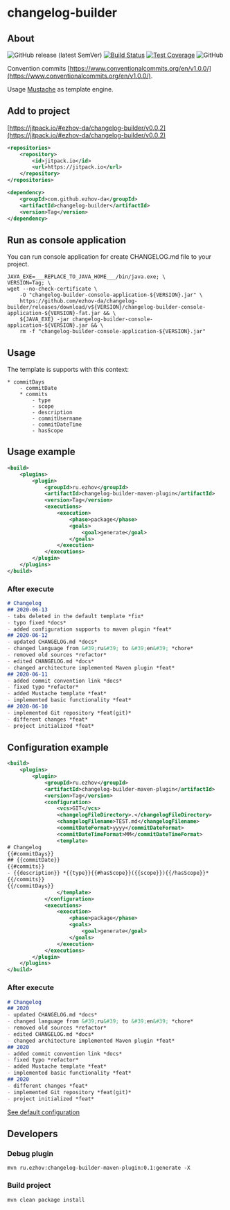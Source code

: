 # changelog-builder

## About

![GitHub release (latest SemVer)](https://img.shields.io/github/v/release/ezhov-da/changelog-builder)
[![Build Status](https://travis-ci.org/ezhov-da/changelog-builder.svg?branch=master)](https://travis-ci.org/ezhov-da/changelog-builder)
[![Test Coverage](https://img.shields.io/codecov/c/github/ezhov-da/changelog-builder.svg)](https://codecov.io/github/ezhov-da/changelog-builder?branch=master)
![GitHub](https://img.shields.io/github/license/ezhov-da/changelog-builder)

Convention commits [https://www.conventionalcommits.org/en/v1.0.0/](https://www.conventionalcommits.org/en/v1.0.0/).

Usage [Mustache](http://mustache.github.io/) as template engine. 

## Add to project

[https://jitpack.io/#ezhov-da/changelog-builder/v0.0.2](https://jitpack.io/#ezhov-da/changelog-builder/v0.0.2)

```xml
<repositories>
    <repository>
        <id>jitpack.io</id>
        <url>https://jitpack.io</url>
    </repository>
</repositories>
```

```xml
<dependency>
    <groupId>com.github.ezhov-da</groupId>
    <artifactId>changelog-builder</artifactId>
    <version>Tag</version>
</dependency>
```

## Run as console application

You can run console application for create CHANGELOG.md file to your project.



```
JAVA_EXE=___REPLACE_TO_JAVA_HOME___/bin/java.exe; \
VERSION=Tag; \
wget --no-check-certificate \
    -O "changelog-builder-console-application-${VERSION}.jar" \
    https://github.com/ezhov-da/changelog-builder/releases/download/v${VERSION}/changelog-builder-console-application-${VERSION}-fat.jar && \
    ${JAVA_EXE} -jar changelog-builder-console-application-${VERSION}.jar && \
    rm -f "changelog-builder-console-application-${VERSION}.jar"
```

## Usage

The template is supports with this context:

```text
* commitDays
    - commitDate
    * commits
        - type
        - scope
        - description
        - commitUsername
        - commitDateTime
        - hasScope
```

## Usage example

```xml
<build>
    <plugins>
        <plugin>
            <groupId>ru.ezhov</groupId>
            <artifactId>changelog-builder-maven-plugin</artifactId>
            <version>Tag</version>
            <executions>
                <execution>
                    <phase>package</phase>
                    <goals>
                        <goal>generate</goal>
                    </goals>
                </execution>
            </executions>
        </plugin>
    </plugins>
</build>
```

### After execute

```markdown
# Changelog
## 2020-06-13
- tabs deleted in the default template *fix*
- typo fixed *docs*
- added configuration supports to maven plugin *feat*
## 2020-06-12
- updated CHANGELOG.md *docs*
- changed language from &#39;ru&#39; to &#39;en&#39; *chore*
- removed old sources *refactor*
- edited CHANGELOG.md *docs*
- changed architecture implemented Maven plugin *feat*
## 2020-06-11
- added commit convention link *docs*
- fixed typo *refactor*
- added Mustache template *feat*
- implemented basic functionality *feat*
## 2020-06-10
- implemented Git repository *feat(git)*
- different changes *feat*
- project initialized *feat*
```


## Configuration example

```xml
<build>
    <plugins>
        <plugin>
            <groupId>ru.ezhov</groupId>
            <artifactId>changelog-builder-maven-plugin</artifactId>
            <version>Tag</version>
            <configuration>
                <vcs>GIT</vcs>
                <changelogFileDirectory>.</changelogFileDirectory>
                <changelogFilename>TEST.md</changelogFilename>
                <commitDateFormat>yyyy</commitDateFormat>
                <commitDateTimeFormat>MM</commitDateTimeFormat>
                <template>
# Changelog
{{#commitDays}}
## {{commitDate}}
{{#commits}}
- {{description}} *{{type}}{{#hasScope}}({{scope}}){{/hasScope}}*
{{/commits}}
{{/commitDays}}
                </template>
            </configuration>
            <executions>
                <execution>
                    <phase>package</phase>
                    <goals>
                        <goal>generate</goal>
                    </goals>
                </execution>
            </executions>
        </plugin>
    </plugins>
</build>
```

### After execute

```markdown
# Changelog
## 2020
- updated CHANGELOG.md *docs*
- changed language from &#39;ru&#39; to &#39;en&#39; *chore*
- removed old sources *refactor*
- edited CHANGELOG.md *docs*
- changed architecture implemented Maven plugin *feat*
## 2020
- added commit convention link *docs*
- fixed typo *refactor*
- added Mustache template *feat*
- implemented basic functionality *feat*
## 2020
- different changes *feat*
- implemented Git repository *feat(git)*
- project initialized *feat*
```

[See default configuration](src/main/java/ru/ezhov/changelog/builder/engine/infrastructure/DefaultConfiguration.java)

## Developers

### Debug plugin
```shell script
mvn ru.ezhov:changelog-builder-maven-plugin:0.1:generate -X
```

### Build project
```shell script
mvn clean package install
```